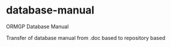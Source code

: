 # database-manual
ORMGP Database Manual

Transfer of database manual from .doc based to repository based
